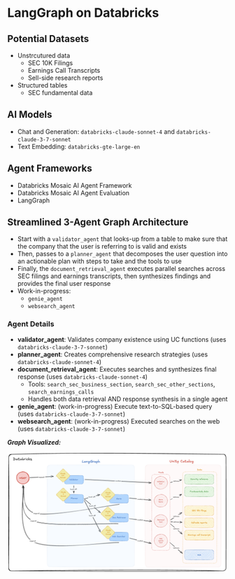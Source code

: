 # LangGraph on Databricks

## Potential Datasets

* Unstrcutured data
  * SEC 10K Filings
  * Earnings Call Transcripts
  * Sell-side research reports
* Structured tables
  * SEC fundamental data

## AI Models

* Chat and Generation: `databricks-claude-sonnet-4` and `databricks-claude-3-7-sonnet`
* Text Embedding: `databricks-gte-large-en`

## Agent Frameworks

* Databricks Mosaic AI Agent Framework
* Databricks Mosaic AI Agent Evaluation
* LangGraph

## Streamlined 3-Agent Graph Architecture

* Start with a `validator_agent` that looks-up from a table to make sure that the company that the user is referring to is valid and exists
* Then, passes to a `planner_agent` that decomposes the user question into an actionable plan with steps to take and the tools to use
* Finally, the `document_retrieval_agent` executes parallel searches across SEC filings and earnings transcripts, then synthesizes findings and provides the final user response
* Work-in-progress:
  * `genie_agent`
  * `websearch_agent`

### Agent Details

* **validator_agent**: Validates company existence using UC functions (uses `databricks-claude-3-7-sonnet`)
* **planner_agent**: Creates comprehensive research strategies (uses `databricks-claude-sonnet-4`)
* **document_retrieval_agent**: Executes searches and synthesizes final response (uses `databricks-claude-sonnet-4`)
  * Tools: `search_sec_business_section`, `search_sec_other_sections`, `search_earnings_calls`
  * Handles both data retrieval AND response synthesis in a single agent
* **genie_agent**: (work-in-progress) Execute text-to-SQL-based query (uses `databricks-claude-3-7-sonnet`)
* **websearch_agent**: (work-in-progress) Executed searches on the web (uses `databricks-claude-3-7-sonnet`)

**_Graph Visualized:_**

![LangGraph Multi-Agent System Visualized](./data/multiagent-arch.png)
